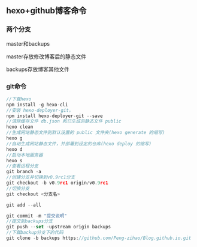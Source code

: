 ## hexo+github博客命令

### 两个分支

master和backups

master存放修改博客后的静态文件

backups存放博客其他文件

### git命令

```js
//下载hexo
npm install -g hexo-cli
//安装 hexo-deployer-git。
npm install hexo-deployer-git --save
//清除缓存文件 db.json 和已生成的静态文件 public
hexo clean
//生成网站静态文件到默认设置的 public 文件夹(hexo generate 的缩写)
hexo g
//自动生成网站静态文件，并部署到设定的仓库(hexo deploy 的缩写)
hexo d
//启动本地服务器
hexo s
//查看远程分支
git branch -a
//创建分支并切换到v0.9rc1分支
git checkout -b v0.9rc1 origin/v0.9rc1
//切换分支
git checkout <分支名>

git add --all

git commit -m "提交说明"
//提交到backups分支
git push --set -upstream origin backups 
//下载backup分支下的代码
git clone -b backups https://github.com/Peng-zihao/Blog.github.io.git
```

